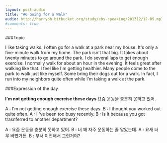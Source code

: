 ```yaml
---
layout: post-audio
title: "#6 Going for a Walk"
audio: http://harryoh.bitbucket.org/study/ebs-speaking/201312/12-09.mp3
#comments: true
---
```


###Topic

I like taking walks. I often go for a walk at a park near my house. It's only a five-minute walk from my home. The park isn't that big. It takes about twenty minutes to go around the park. I do several laps to get enough exercise. I normally walk for about an hour in the evening. It feels great after walking like that. I feel like I'm getting healthier. Many people come to the park to walk just like myself. Some bring their dogs out for a walk. In fact, I run into my neighbors quite often while I'm taking a walk at the park.

###Expression‍ of the day

**I'm not getting enough exercise these days**
요즘 운동을 충분히 못하고 있어.

A : I'm not getting enough exercise these days.
B : I thought you worked out quite often.
A : I 've been too busy recently.
B : Is it because you got trasnferred to another department?

A : 요즘 운동을 충분히 못하고 있어.
B : 너 꽤 자주 운동하는 줄 알았는데.
A : 요새 너무 바빴거든.
B : 부서 이전해서 그런거야?
